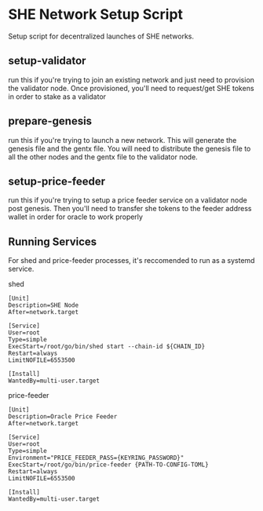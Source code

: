 # SHE Network Setup Script

Setup script for decentralized launches of SHE networks.

## setup-validator

run this if you're trying to join an existing network and just need to provision the validator node. Once provisioned, you'll need to request/get SHE tokens in order to stake as a validator

## prepare-genesis

run this if you're trying to launch a new network. This will generate the genesis file and the gentx file. You will need to distribute the genesis file to all the other nodes and the gentx file to the validator node.

## setup-price-feeder

run this if you're trying to setup a price feeder service on a validator node post genesis. Then you'll need to transfer she tokens to the feeder address wallet in order for oracle to work properly

## Running Services

For shed and price-feeder processes, it's reccomended to run as a systemd service.

shed

```
[Unit]
Description=SHE Node
After=network.target

[Service]
User=root
Type=simple
ExecStart=/root/go/bin/shed start --chain-id ${CHAIN_ID}
Restart=always
LimitNOFILE=6553500

[Install]
WantedBy=multi-user.target
```

price-feeder

```
[Unit]
Description=Oracle Price Feeder
After=network.target

[Service]
User=root
Type=simple
Environment="PRICE_FEEDER_PASS={KEYRING_PASSWORD}"
ExecStart=/root/go/bin/price-feeder {PATH-TO-CONFIG-TOML}
Restart=always
LimitNOFILE=6553500

[Install]
WantedBy=multi-user.target
```
